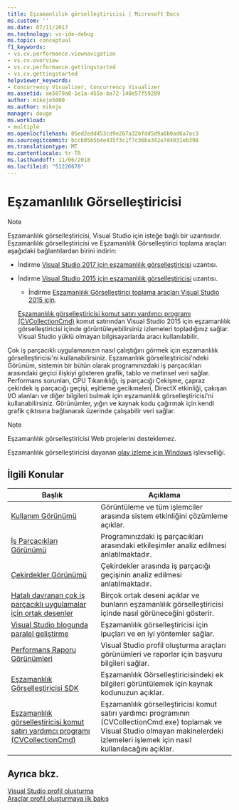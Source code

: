 ```yaml
---
title: Eşzamanlılık görselleştiricisi | Microsoft Docs
ms.custom: ''
ms.date: 07/11/2017
ms.technology: vs-ide-debug
ms.topic: conceptual
f1_keywords:
- vs.cv.performance.viewnavigation
- vs.cv.overview
- vs.cv.performance.gettingstarted
- vs.cv.gettingstarted
helpviewer_keywords:
- Concurrency Visualizer, Concurrency Visualizer
ms.assetid: ae5879a0-1e1a-455a-ba72-148e57f59289
author: mikejo5000
ms.author: mikejo
manager: douge
ms.workload:
- multiple
ms.openlocfilehash: 05ed2edd453cd9e267a32bfdd5d9a6b0ad6a7ac3
ms.sourcegitcommit: bccb05b5b4e435f3c1f7c36ba342e7d4031eb398
ms.translationtype: MT
ms.contentlocale: tr-TR
ms.lasthandoff: 11/06/2018
ms.locfileid: "51220670"
---
```

# <a name="concurrency-visualizer"></a>Eşzamanlılık Görselleştiricisi
> [!NOTE]
>  Eşzamanlılık görselleştiricisi, Visual Studio için isteğe bağlı bir uzantısıdır. Eşzamanlılık görselleştiricisi ve Eşzamanlılık Görselleştirici toplama araçları aşağıdaki bağlantılardan birini indirin:  
> 
> - İndirme [Visual Studio 2017 için eşzamanlılık görselleştiricisi](https://marketplace.visualstudio.com/items?itemName=VisualStudioProductTeam.ConcurrencyVisualizer2017#overview) uzantısı.  
> - İndirme [Visual Studio 2015 için eşzamanlılık görselleştiricisi](https://marketplace.visualstudio.com/items?itemName=Diagnostics.ConcurrencyVisualizerforVisualStudio2015) uzantısı.  
>   -   İndirme [Eşzamanlılık Görselleştirici toplama araçları Visual Studio 2015 için](http://www.microsoft.com/download/details.aspx?id=49103).  
> 
>   [Eşzamanlılık görselleştiricisi komut satırı yardımcı programı (CVCollectionCmd)](../profiling/concurrency-visualizer-command-line-utility-cvcollectioncmd.md) komut satırından Visual Studio 2015 için eşzamanlılık görselleştiricisi içinde görüntüleyebilirsiniz izlemeleri topladığınız sağlar. Visual Studio yüklü olmayan bilgisayarlarda aracı kullanılabilir.  
  
 Çok iş parçacıklı uygulamanızın nasıl çalıştığını görmek için eşzamanlılık görselleştiricisi'ni kullanabilirsiniz. Eşzamanlılık görselleştiricisi'ndeki Görünüm, sistemin bir bütün olarak programınızdaki iş parçacıkları arasındaki geçici ilişkiyi gösteren grafik, tablo ve metinsel veri sağlar. Performans sorunları, CPU Tıkanıklığı, iş parçacığı Çekişme, çapraz çekirdek iş parçacığı geçişi, eşitleme gecikmeleri, DirectX etkinliği, çakışan I/O alanları ve diğer bilgileri bulmak için eşzamanlılık görselleştiricisi'ni kullanabilirsiniz. Görünümler, yığın ve kaynak kodu çağırmak için kendi grafik çıktısına bağlanarak üzerinde çalışabilir veri sağlar.  

> [!NOTE]
>  Eşzamanlılık görselleştiricisi Web projelerini desteklemez.  
  
 Eşzamanlılık görselleştiricisi dayanan [olay izleme için Windows](http://go.microsoft.com/fwlink/?LinkId=234579) işlevselliği.  
  
## <a name="related-topics"></a>İlgili Konular  
  
|Başlık|Açıklama|  
|-----------|-----------------|  
|[Kullanım Görünümü](../profiling/utilization-view.md)|Görüntüleme ve tüm işlemciler arasında sistem etkinliğini çözümleme açıklar.|  
|[İş Parçacıkları Görünümü](../profiling/threads-view-parallel-performance.md)|Programınızdaki iş parçacıkları arasındaki etkileşimler analiz edilmesi anlatılmaktadır.|  
|[Çekirdekler Görünümü](../profiling/cores-view.md)|Çekirdekler arasında iş parçacığı geçişinin analiz edilmesi anlatılmaktadır.|  
|[Hatalı davranan çok iş parçacıklı uygulamalar için ortak desenler](../profiling/common-patterns-for-poorly-behaved-multithreaded-applications.md)|Birçok ortak deseni açıklar ve bunların eşzamanlılık görselleştiricisi içinde nasıl görüneceğini gösterir.|  
|[Visual Studio blogunda paralel geliştirme](http://go.microsoft.com/fwlink/?LinkId=235385)|Eşzamanlılık görselleştiricisi için ipuçları ve en iyi yöntemler sağlar.|  
|[Performans Raporu Görünümleri](../profiling/performance-report-views.md)|Visual Studio profil oluşturma araçları görünümleri ve raporlar için başvuru bilgileri sağlar.|  
|[Eşzamanlılık Görselleştiricisi SDK](../profiling/concurrency-visualizer-sdk.md)|Eşzamanlılık Görselleştiricisindeki ek bilgileri görüntülemek için kaynak kodunuzun açıklar.|  
|[Eşzamanlılık görselleştiricisi komut satırı yardımcı programı (CVCollectionCmd)](../profiling/concurrency-visualizer-command-line-utility-cvcollectioncmd.md)|Eşzamanlılık görselleştiricisi komut satırı yardımcı programının (CVCollectionCmd.exe) toplamak ve Visual Studio olmayan makinelerdeki izlemeleri işlemek için nasıl kullanılacağını açıklar.|  
  
## <a name="see-also"></a>Ayrıca bkz.  
 [Visual Studio profil oluşturma](../profiling/index.md)  
 [Araçlar profil oluşturmaya ilk bakış](../profiling/profiling-feature-tour.md)
